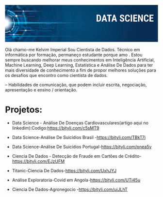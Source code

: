 <img src="banner.png">

Olá chamo-me Kelvim Imperial Sou Cientista de Dados. Técnico em informática por formação, permaneço estudante porque amo . Estou sempre buscando melhorar meus conhecimentos em Inteligência Artificial, Machine Learning, Deep Learning, Estatística e Análise De Dados para ter mais diversidade de conhecimento a fim de propor melhores soluções para os desafios que encontro como cientista de dados.

– Habilidades de comunicação, que podem incluir escrita, negociação, apresentação e ensino / orientação.

# Projetos:

- Data Science - Análise De Doenças Cardiovasculares(artigo aqui no linkedim):Codigo:https://bityli.com/c5sMT9

- Data Science-Análise De Suicídios Brasil -https://bityli.com/TBkT7i

- Data Science-Análise De Suicídios Portugal-https://bityli.com/pnea5v

- Ciencia De Dados - Detecção de Fraude em Cartões de Crédito-https://bityli.com/EJzUFM

- Titanic-Ciencia De Dados-https://bityli.com/UxhJYJ
 
- Análise Exploratoria-Covid em Angola-https://bityli.com/UTi45u
- Ciencia De Dados-Agronegocio -https://bityli.com/uiJLhT

